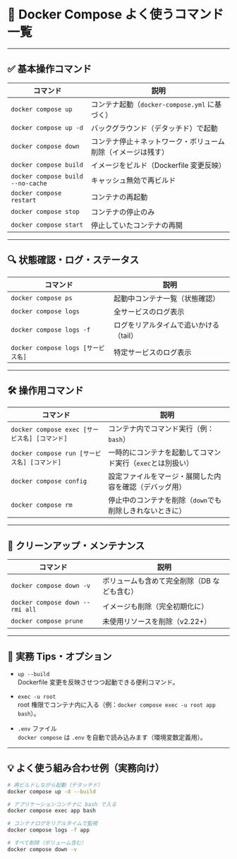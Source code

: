# 🐳 Docker Compose よく使うコマンド一覧

---

## ✅ 基本操作コマンド

| コマンド                          | 説明                                                         |
| --------------------------------- | ------------------------------------------------------------ |
| `docker compose up`               | コンテナ起動（`docker-compose.yml` に基づく）                |
| `docker compose up -d`            | バックグラウンド（デタッチド）で起動                         |
| `docker compose down`             | コンテナ停止＋ネットワーク・ボリューム削除（イメージは残す） |
| `docker compose build`            | イメージをビルド（Dockerfile 変更反映）                      |
| `docker compose build --no-cache` | キャッシュ無効で再ビルド                                     |
| `docker compose restart`          | コンテナの再起動                                             |
| `docker compose stop`             | コンテナの停止のみ                                           |
| `docker compose start`            | 停止していたコンテナの再開                                   |

---

## 🔍 状態確認・ログ・ステータス

| コマンド                           | 説明                                   |
| ---------------------------------- | -------------------------------------- |
| `docker compose ps`                | 起動中コンテナ一覧（状態確認）         |
| `docker compose logs`              | 全サービスのログ表示                   |
| `docker compose logs -f`           | ログをリアルタイムで追いかける（tail） |
| `docker compose logs [サービス名]` | 特定サービスのログ表示                 |

---

## 🛠️ 操作用コマンド

| コマンド                                      | 説明                                                       |
| --------------------------------------------- | ---------------------------------------------------------- |
| `docker compose exec [サービス名] [コマンド]` | コンテナ内でコマンド実行（例：`bash`）                     |
| `docker compose run [サービス名] [コマンド]`  | 一時的にコンテナを起動してコマンド実行（`exec`とは別扱い） |
| `docker compose config`                       | 設定ファイルをマージ・展開した内容を確認（デバッグ用）     |
| `docker compose rm`                           | 停止中のコンテナを削除（`down`でも削除しきれないときに）   |

---

## 🧹 クリーンアップ・メンテナンス

| コマンド                        | 説明                                        |
| ------------------------------- | ------------------------------------------- |
| `docker compose down -v`        | ボリュームも含めて完全削除（DB なども含む） |
| `docker compose down --rmi all` | イメージも削除（完全初期化に）              |
| `docker compose prune`          | 未使用リソースを削除（v2.22+）              |

---

## 🔄 実務 Tips・オプション

- `up --build`  
  Dockerfile 変更を反映させつつ起動できる便利コマンド。

- `exec -u root`  
  root 権限でコンテナ内に入る（例：`docker compose exec -u root app bash`）。

- `.env` ファイル  
  `docker compose` は `.env` を自動で読み込みます（環境変数定義用）。

---

## 💡 よく使う組み合わせ例（実務向け）

```bash
# 再ビルドしながら起動（デタッチド）
docker compose up -d --build

# アプリケーションコンテナに bash で入る
docker compose exec app bash

# コンテナログをリアルタイムで監視
docker compose logs -f app

# すべて削除（ボリューム含む）
docker compose down -v
```
